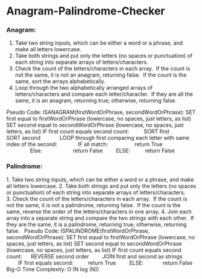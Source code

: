 # Anagram-Palindrome-Checker

### Anagram:
<ol>
  <li>Take two string inputs, which can be either a word or a phrase, and make all letters lowercase.</li>
  <li>Take both strings and put only the letters (no spaces or punctuation) of each string into separate arrays of letters/characters.</li>
  <li>Check the count of the letters/characters in each array.  If the count is not the same, it is not an anagram, returning false.  If the count is the same, sort the arrays alphabetically.</li>
  <li>Loop through the two alphabetically arranged arrays of letters/characters and compare each letter/character.  If they are all the same, it is an anagram, returning true; otherwise, returning false.</li>
</ol>
    
Pseudo Code:
    ISANAGRAM(firstWordOrPhrase, secondWordOrPhrase):
        SET first equal to firstWordOrPhrase (lowercase, no spaces, just letters, as list)
        SET second equal to secondWordOrPhrase (lowercase, no spaces, just letters, as list)
        IF first count equals second count:
            SORT first
            SORT second
            LOOP through first comparing each letter with same index of the second:
                IF all match:
                    return True
                Else:
                    return False
        ELSE:
            return False
                        

### Palindrome:
1. Take two string inputs, which can be either a word or a phrase, and make all letters lowercase.
2. Take both strings and put only the letters (no spaces or punctuation) of each string into separate arrays of letters/characters.
3. Check the count of the letters/characters in each array.  If the count is not the same, it is not a palindrome, returning false.  If the count is          the same, reverse the order of the letters/characters in one array.
4. Join each array into a separate string and compare the two strings with each other.  If they are the same, it is a palindrome, returning true;              otherwise, returning false.
 
Pseudo Code:
ISPALINDROME(firstWordOrPhrase, secondWordOrPhrase):
    SET first equal to firstWordOrPhrase (lowercase, no spaces, just letters, as list)
    SET second equal to secondWordOrPhrase (lowercase, no spaces, just letters, as list)
    IF first count equals second count:
        REVERSE second order
        JOIN first and second as strings
        IF first equals second:
            return True
        ELSE:
            return False
 
Big-O Time Complexity:  O (N log (N))

